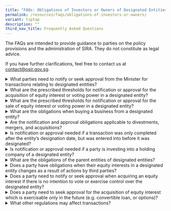 ```yaml
---
title: "FAQs: Obligations of Investors or Owners of Designated Entities"
permalink: /resources/faqs/obligations-of-investors-or-owners/
variant: tiptap
description: ""
third_nav_title: Frequently Asked Questions
---
```

<p>The FAQs are intended to provide guidance to parties on the policy provisions
and the administration of SIRA. They do not constitute as legal advice.</p>
<p>If you have further clarifications, feel free to contact us at <a href="mailto:contact@osir.gov.sg" rel="noopener noreferrer nofollow" target="_blank">contact@osir.gov.sg</a>.</p>
<p></p>
<div data-type="detailGroup" class="isomer-accordion isomer-accordion-white">
<details class="isomer-details">
<summary>What parties need to notify or seek approval from the Minister for transactions
relating to designated entities?</summary>
<div data-type="detailsContent" class="isomer-details-content">
<p>Notification or approval obligations are imposed on:</p>
<p><u>Prospective controllers of designated entities</u>
</p>
<ul>
<li>
<p>If they acquire an equity interest or voting power that meets prescribed
thresholds; or</p>
</li>
<li>
<p>Become an indirect controller.</p>
</li>
</ul>
<p><u>Existing controllers of designated entities&nbsp;</u>
</p>
<ul>
<li>
<p>If they dispose of equity interest of voting power below the prescribed
thresholds.</p>
</li>
</ul>
<p><u>Acquirors of (any part of) the business or undertaking of the designated entity, as a going concern</u>
</p>
<ul data-tight="true" class="tight">
<li>
<p>If they acquire, as a going concern, any part of the business or undertaking
of the designated entity.</p>
</li>
</ul>
<p><u>Designated entities</u>
</p>
<ul>
<li>
<p>After becoming aware of a change in ownership or control; or</p>
</li>
<li>
<p>If it is seeking to sell (any part of) the business or undertaking, as
a going concern.</p>
</li>
</ul>
</div>
</details>
<details class="isomer-details">
<summary>What are the prescribed thresholds for notification or approval for the
acquisition of equity interest or voting power in a designated entity?</summary>
<div data-type="detailsContent" class="isomer-details-content">
<p>Parties will need to notify or seek approval if they are involved in transactions
that meet the prescribed thresholds for the designated entities.
<br>
<br>The default obligations are:</p>
<ul>
<li>
<p>Notifying the Minister within 7 calendar days after becoming a 5% controller
in a designated entity; and</p>
</li>
<li>
<p>Seeking the Minister’s approval before becoming a 12%, 25%, or 50% controller
in a designated entity.</p>
</li>
</ul>
<p></p>
<p>While the above are default thresholds set out in the Significant Investments
Review Act, the Minister has the flexibility to vary such thresholds for
specific entities as the situation warrants, and if so, these will be prescribed
in subsidiary legislation.</p>
<p></p>
<p>Parties may wish to refer to <a href="/about-sira/acquiring-equity-interest-or-voting-power/" rel="noopener noreferrer nofollow" target="_blank">Acquiring Equity Interest or Voting Power in a Designated Entity</a> for
a step-by-step process flow.</p>
<p>Transactions involving the acquisition, as a going concern, of (any part
of) the business or undertaking of a designated entity, will also require
prior approval.</p>
</div>
</details>
<details class="isomer-details">
<summary>What are the prescribed thresholds for notification or approval for the
sale of equity interest or voting power in a designated entity?</summary>
<div data-type="detailsContent" class="isomer-details-content">
<p>Parties will need to seek approval from the Minister prior to disposing
equity interest or voting power in a designated entity which will result
in them ceasing to be a 50% or 75% controller.</p>
<p>While the above are default thresholds set out in the Significant Investments
Review Act, the Minister has the flexibility to vary such thresholds for
specific entities as the situation warrants, and if so, these will be prescribed
in subsidiary legislation.</p>
<p>Parties may wish to refer to <a href="/about-sira/disposing-equity-interest-or-voting-power/" rel="noopener noreferrer nofollow" target="_blank">Disposal of Equity Interest or Voting Power in a Designated Entity</a> for
a step-by-step process flow.</p>
</div>
</details>
<details class="isomer-details">
<summary>What are the obligations when buying a business from a designated entity?</summary>
<div data-type="detailsContent" class="isomer-details-content">
<p>The acquiror, together with the designated entity, will need to seek approval
from the Minister prior to the acquisition, as a going concern, of (any
part of) the business or undertaking of the designated entity.</p>
<p>Parties may wish to refer to <a href="/about-sira/acquiring-business-or-undertaking/" rel="noopener noreferrer nofollow" target="_blank">Acquisition of the Business or undertaking of a Designated Entity</a> for
a step-by-step process flow.</p>
</div>
</details>
<details class="isomer-details">
<summary>Are the notification and approval obligations applicable to divestments,
mergers, and acquisitions?</summary>
<div data-type="detailsContent" class="isomer-details-content">
<p>Regardless of the form of transaction, whenever a prescribed ownership
or control threshold is met, or will be met, the relevant notification
or approval obligation will apply.</p>
</div>
</details>
<details class="isomer-details">
<summary>Is notification or approval needed if a transaction was only completed
after the entity’s designation date, but was entered into before it was
designated?</summary>
<div data-type="detailsContent" class="isomer-details-content">
<p>Notification or approval would only need to be sought if:</p>
<ul>
<li>
<p>The transaction was entered into on, or after the designation date of
the entity; and&nbsp;</p>
</li>
<li>
<p>If the transaction meets the prescribed ownership and control thresholds.</p>
</li>
</ul>
<p>Parties may refer to <a href="/about-sira/overview-of-ownership-and-control-obligations/" rel="noopener noreferrer nofollow" target="_blank">Overview of Ownership &amp; Control Obligations under SIRA</a> for
the prescribed ownership or control thresholds. The thresholds are default
thresholds and may differ for specific entities.</p>
<p>If any clarification is required, parties may contact OSIR at <a href="mailto:contact@osir.gov.sg" rel="noopener noreferrer nofollow" target="_blank"><u>contact@osir.gov.sg</u></a>
</p>
</div>
</details>
<details class="isomer-details">
<summary>Is notification or approval needed if a party is investing into a holding
company of a designated entity?</summary>
<div data-type="detailsContent" class="isomer-details-content">
<p>Whether an intermediate holding company or an ultimate parent company
will be subject to the ownership and control obligations in the Bill is
fact-specific, depending on the extent and nature of control they have
in the designated entity.</p>
<p>For example, where an intermediate holding company or an ultimate parent
company owner’s total investment holding reaches a prescribed threshold,
the relevant notification or approval obligations may apply.&nbsp;</p>
<p>The obligations of a potential investor, intermediate holding company
or an ultimate parent company to notify or seek approval apply regardless
of whether the actions were the result of the intermediate holding company,
the ultimate parent company or any other party.&nbsp;</p>
<p>Parties may refer to <a href="/about-sira/overview-of-ownership-and-control-obligations/" rel="noopener noreferrer nofollow" target="_blank">Overview of Ownership &amp; Control Obligations under SIRA</a> for
the prescribed thresholds. The thresholds are default thresholds and may
differ for specific entities.</p>
</div>
</details>
<details class="isomer-details">
<summary>What are the obligations of the parent entities of designated entities?</summary>
<div data-type="detailsContent" class="isomer-details-content">
<p>Only obligations related to changes in direct ownership or control specifically
apply to parent entities. For example, if a parent entity seeks to sell
off some of its shares in the designated entity and would fall below a
prescribed threshold as a result, prior approval would be required for
the sale.</p>
<p>Similarly, if a parent entity seeks to increase its shareholding in a
designated entity which causes it to cross a prescribed threshold as a
result, prior approval would be required.</p>
<p>Parties may refer to <a href="/about-sira/overview-of-ownership-and-control-obligations/" rel="noopener noreferrer nofollow" target="_blank">Overview of Ownership &amp; Control Obligations under SIRA</a> for
the prescribed thresholds. The thresholds are default thresholds and may
differ for specific entities.</p>
<p>Parent entities may seek clarification from OSIR at <a href="mailto:contact@osir.gov.sg" rel="noopener noreferrer nofollow" target="_blank"><u>contact@osir.gov.sg</u></a> before
the commencement of any formal application.</p>
</div>
</details>
<details class="isomer-details">
<summary>Does a party have obligations when their equity interests in a designated
entity changes as a result of actions by third parties?</summary>
<div data-type="detailsContent" class="isomer-details-content">
<p>A party’s obligations arise whether the change in shareholdings or control
is the result of its own actions or the actions of any other party.</p>
<p>Examples:</p>
<ul>
<li>
<p>Where a party’s interest meets a prescribed threshold as the result of
not participating in a share issuance; or</p>
</li>
<li>
<p>Where a party’s interest meets a prescribed threshold as the result of
not participating in a share buyback.</p>
</li>
</ul>
<p></p>
<p>Parties may refer to <a href="/about-sira/overview-of-ownership-and-control-obligations/" rel="noopener noreferrer nofollow" target="_blank">Overview of Ownership &amp; Control Obligations under SIRA</a> for
the prescribed thresholds. The thresholds are default thresholds and may
differ for specific entities.</p>
</div>
</details>
<details class="isomer-details">
<summary>Does a party need to notify or seek approval when acquiring an equity
interest if there is no intention to vote or exercise control over the
designated entity?</summary>
<div data-type="detailsContent" class="isomer-details-content">
<p>Any party investing in a designated entity, whether they seek control
over the designated entity or otherwise, must comply with the obligations
under the Significant Investments Review Act if they meet the prescribed
thresholds.</p>
<p>Parties may refer to <a href="/about-sira/overview-of-ownership-and-control-obligations/" rel="noopener noreferrer nofollow" target="_blank">Overview of Ownership &amp; Control Obligations under SIRA</a> for
the prescribed thresholds. The thresholds are default thresholds and may
differ for specific entities.</p>
</div>
</details>
<details class="isomer-details">
<summary>Does a party need to seek approval for the acquisition of equity interest
which is exercisable only in the future (e.g. convertible loan, or options)?</summary>
<div data-type="detailsContent" class="isomer-details-content">
<p>Under the Significant Investments Review Act, a party will be deemed to
have equity interest as long as it has the right to acquire the equity
interest or voting power.</p>
<p>This may arise under an option, convertible loan or other arrangement
where the equity interest is transferred to (or to the order of) the party,
regardless of when the right is exercisable and whether there are conditions
tied to it.</p>
<p>Hence, a party entering into any such arrangement will need to notify
or seek approval if the equity interest meets the prescribed thresholds.</p>
<p>Parties may refer to <a href="/about-sira/overview-of-ownership-and-control-obligations/" rel="noopener noreferrer nofollow" target="_blank">Overview of Ownership &amp; Control Obligations under SIRA</a> for
the prescribed thresholds. The thresholds are default thresholds and may
differ for specific entities.</p>
</div>
</details>
<details class="isomer-details">
<summary>What other regulations may affect transactions?</summary>
<div data-type="detailsContent" class="isomer-details-content">
<p>Parties involved in transactions pertaining to an entity that is not designated
under the Significant Investments Review Act, but covered by other domestic
sectoral legislation may need to notify or seek approval from the relevant
regulator in accordance with the relevant domestic sectoral legislation.</p>
<p></p>
<p>Please refer to <a href="/resources/other-legislation/sectoral-legislation/" rel="noopener noreferrer nofollow" target="_blank">Sectoral Legislation with O&amp;C provisions</a> to
see examples of other domestic sectoral legislation in Singapore and their
respective regulators.</p>
</div>
</details>
</div>
<p></p>